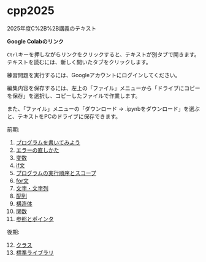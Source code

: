 # cpp2025

2025年度C%2B%2B講義のテキスト

**Google Colabのリンク**

`Ctrl`キーを押しながらリンクをクリックすると、テキストが別タブで開きます。テキストを読むには、新しく開いたタブをクリックします。

練習問題を実行するには、Googleアカウントにログインしてください。

編集内容を保存するには、左上の「ファイル」メニューから「ドライブにコピーを保存」を選択し、コピーしたファイルで作業します。

また、「ファイル」メニューの「ダウンロード → .ipynbをダウンロード」を選ぶと、テキストをPCのドライブに保存できます。

前期:

1. [プログラムを書いてみよう](https://colab.research.google.com/github/tn-mai/cpp2025/blob/main/C%2B%2B言語_第01回_プログラムを書いてみよう.ipynb)
2. [エラーの直しかた](https://colab.research.google.com/github/tn-mai/cpp2025/blob/main/C%2B%2B言語_第02回_エラーの直しかた.ipynb)
3. [変数](https://colab.research.google.com/github/tn-mai/cpp2025/blob/main/C%2B%2B言語_第03回_変数.ipynb)
4. [if文](https://colab.research.google.com/github/tn-mai/cpp2025/blob/main/C%2B%2B言語_第04回_if文.ipynb)
5. [プログラムの実行順序とスコープ](未実装)
6. [for文](https://colab.research.google.com/github/tn-mai/cpp2025/blob/main/C%2B%2B言語_第06回_for文.ipynb)
7. [文字・文字列](未実装)
8. [配列](https://colab.research.google.com/github/tn-mai/cpp2025/blob/main/C%2B%2B言語_第08回_配列.ipynb)
9. [構造体](https://colab.research.google.com/github/tn-mai/cpp2025/blob/main/C%2B%2B言語_第09回_構造体.ipynb)
10. [関数](https://colab.research.google.com/github/tn-mai/cpp2025/blob/main/C%2B%2B言語_第10回_関数.ipynb)
11. [参照とポインタ](https://colab.research.google.com/github/tn-mai/cpp2025/blob/main/C%2B%2B言語_第11回_参照とポインタ.ipynb)

後期:

12. [クラス](https://colab.research.google.com/github/tn-mai/cpp2025/blob/main/cpp_catch_up_09_クラス.ipynb)
13. [標準ライブラリ](https://colab.research.google.com/github/tn-mai/cpp2025/blob/main/cpp_catch_up_10_標準ライブラリ.ipynb)
